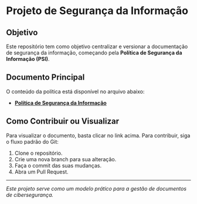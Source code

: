 # Projeto de Segurança da Informação

## Objetivo

Este repositório tem como objetivo centralizar e versionar a documentação de segurança da informação, começando pela **Política de Segurança da Informação (PSI)**.

## Documento Principal

O conteúdo da política está disponível no arquivo abaixo:

- **[Política de Segurança da Informação](./politica_de_seguranca.md)**

## Como Contribuir ou Visualizar

Para visualizar o documento, basta clicar no link acima. Para contribuir, siga o fluxo padrão do Git:

1.  Clone o repositório.
2.  Crie uma nova branch para sua alteração.
3.  Faça o commit das suas mudanças.
4.  Abra um Pull Request.

---
*Este projeto serve como um modelo prático para a gestão de documentos de cibersegurança.*

